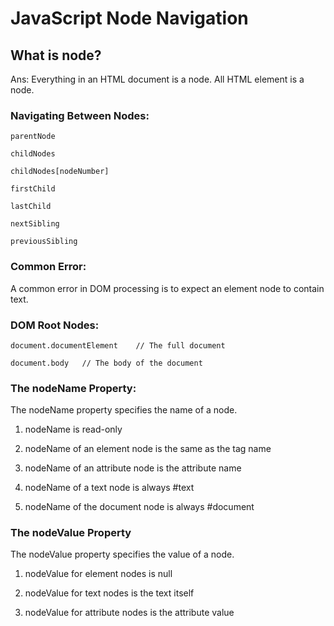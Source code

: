 # JavaScript Node Navigation

## What is node? 

Ans: Everything in an HTML document is a node. All HTML element is a node.

### Navigating Between Nodes:

    parentNode

    childNodes

    childNodes[nodeNumber]

    firstChild

    lastChild

    nextSibling

    previousSibling


### Common Error:

A common error in DOM processing is to expect an element node to contain text.


### DOM Root Nodes:

    document.documentElement    // The full document

    document.body   // The body of the document

### The nodeName Property:

The nodeName property specifies the name of a node.

1. nodeName is read-only

2. nodeName of an element node is the same as the tag name

3. nodeName of an attribute node is the attribute name

4. nodeName of a text node is always #text

5. nodeName of the document node is always #document

### The nodeValue Property

The nodeValue property specifies the value of a node.

1. nodeValue for element nodes is null

2. nodeValue for text nodes is the text itself

3. nodeValue for attribute nodes is the attribute value



